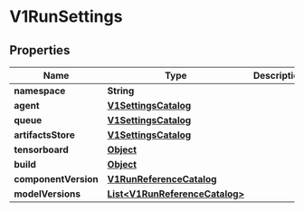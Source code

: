 

# V1RunSettings

## Properties

Name | Type | Description | Notes
------------ | ------------- | ------------- | -------------
**namespace** | **String** |  |  [optional]
**agent** | [**V1SettingsCatalog**](V1SettingsCatalog.md) |  |  [optional]
**queue** | [**V1SettingsCatalog**](V1SettingsCatalog.md) |  |  [optional]
**artifactsStore** | [**V1SettingsCatalog**](V1SettingsCatalog.md) |  |  [optional]
**tensorboard** | [**Object**](.md) |  |  [optional]
**build** | [**Object**](.md) |  |  [optional]
**componentVersion** | [**V1RunReferenceCatalog**](V1RunReferenceCatalog.md) |  |  [optional]
**modelVersions** | [**List&lt;V1RunReferenceCatalog&gt;**](V1RunReferenceCatalog.md) |  |  [optional]



